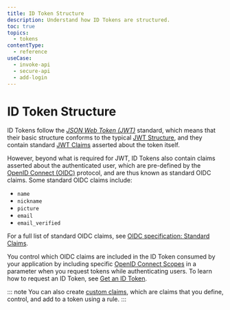 ```yaml
---
title: ID Token Structure
description: Understand how ID Tokens are structured.
toc: true
topics:
  - tokens
contentType:
  - reference
useCase:
  - invoke-api
  - secure-api
  - add-login
---
```

# ID Token Structure

ID Tokens follow the <dfn data-key="json-web-token">[JSON Web Token (JWT)](/tokens/concepts/jwt)</dfn> standard, which means that their basic structure conforms to the typical [JWT Structure](/tokens/reference/jwt-structure), and they contain standard [JWT Claims](/tokens/concepts/jwt-claims) asserted about the token itself.

However, beyond what is required for JWT, ID Tokens also contain claims asserted about the authenticated user, which are pre-defined by the [OpenID Connect (OIDC)](/protocols/oidc) protocol, and are thus known as standard OIDC claims. Some standard OIDC claims include:

* `name`
* `nickname`
* `picture`
* `email`
* `email_verified`

For a full list of standard OIDC claims, see [OIDC specification: Standard Claims](https://openid.net/specs/openid-connect-core-1_0.html#StandardClaims).

You control which OIDC claims are included in the ID Token consumed by your application by including specific [OpenID Connect Scopes](/scopes/oidc-scopes) in a parameter when you request tokens while authenticating users. To learn how to request an ID Token, see [Get an ID Token](/tokens/guides/get-id-tokens).

::: note 
You can also create [custom claims](/tokens/concepts/jwt-claims#custom-claims), which are claims that you define, control, and add to a token using a rule. 
:::
